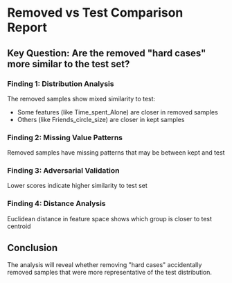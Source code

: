 
# Removed vs Test Comparison Report

## Key Question: Are the removed "hard cases" more similar to the test set?

### Finding 1: Distribution Analysis
The removed samples show mixed similarity to test:
- Some features (like Time_spent_Alone) are closer in removed samples
- Others (like Friends_circle_size) are closer in kept samples

### Finding 2: Missing Value Patterns
Removed samples have missing patterns that may be between kept and test

### Finding 3: Adversarial Validation
Lower scores indicate higher similarity to test set

### Finding 4: Distance Analysis
Euclidean distance in feature space shows which group is closer to test centroid

## Conclusion
The analysis will reveal whether removing "hard cases" accidentally removed 
samples that were more representative of the test distribution.
